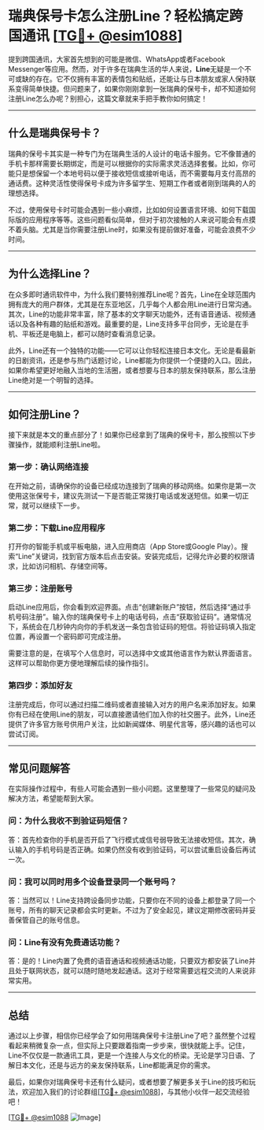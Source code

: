 # 瑞典保号卡怎么注册Line？轻松搞定跨国通讯 [[TG💪+ @esim1088](https://t.me/s/esim1088)]

提到跨国通讯，大家首先想到的可能是微信、WhatsApp或者Facebook Messenger等应用。然而，对于许多在瑞典生活的华人来说，**Line**无疑是一个不可或缺的存在。它不仅拥有丰富的表情包和贴纸，还能让与日本朋友或家人保持联系变得简单快捷。但问题来了，如果你刚刚拿到一张瑞典的保号卡，却不知道如何注册Line怎么办呢？别担心，这篇文章就来手把手教你如何搞定！

---

## **什么是瑞典保号卡？**
瑞典的保号卡其实是一种专门为在瑞典生活的人设计的电话卡服务。它不像普通的手机卡那样需要长期绑定，而是可以根据你的实际需求灵活选择套餐。比如，你可能只是想保留一个本地号码以便于接收短信或接听电话，而不需要每月支付高昂的通话费。这种灵活性使得保号卡成为许多留学生、短期工作者或者刚到瑞典的人的理想选择。

不过，使用保号卡时可能会遇到一些小麻烦，比如如何设置语言环境、如何下载国际版的应用程序等等。这些问题看似简单，但对于初次接触的人来说可能会有点摸不着头脑。尤其是当你需要注册Line时，如果没有提前做好准备，可能会浪费不少时间。

---

## **为什么选择Line？**
在众多即时通讯软件中，为什么我们要特别推荐Line呢？首先，Line在全球范围内拥有庞大的用户群体，尤其是在东亚地区，几乎每个人都会用Line进行日常沟通。其次，Line的功能非常丰富，除了基本的文字聊天功能外，还有语音通话、视频通话以及各种有趣的贴纸和游戏。最重要的是，Line支持多平台同步，无论是在手机、平板还是电脑上，都可以随时查看消息记录。

此外，Line还有一个独特的功能——它可以让你轻松连接日本文化。无论是看最新的日剧资讯，还是参与热门话题讨论，Line都能为你提供一个便捷的入口。因此，如果你希望更好地融入当地的生活圈，或者想要与日本的朋友保持联系，那么注册Line绝对是一个明智的选择。

---

## **如何注册Line？**
接下来就是本文的重点部分了！如果你已经拿到了瑞典的保号卡，那么按照以下步骤操作，就能顺利注册Line啦。

### **第一步：确认网络连接**
在开始之前，请确保你的设备已经成功连接到了瑞典的移动网络。如果你是第一次使用这张保号卡，建议先测试一下是否能正常拨打电话或发送短信。如果一切正常，就可以继续下一步。

### **第二步：下载Line应用程序**
打开你的智能手机或平板电脑，进入应用商店（App Store或Google Play）。搜索“Line”关键词，找到官方版本后点击安装。安装完成后，记得允许必要的权限请求，比如访问相机、存储空间等。

### **第三步：注册账号**
启动Line应用后，你会看到欢迎界面。点击“创建新账户”按钮，然后选择“通过手机号码注册”。输入你的瑞典保号卡上的电话号码，点击“获取验证码”。通常情况下，系统会在几秒钟内向你的手机发送一条包含验证码的短信。将验证码填入指定位置，再设置一个密码即可完成注册。

需要注意的是，在填写个人信息时，可以选择中文或其他语言作为默认界面语言。这样可以帮助你更方便地理解后续的操作指引。

### **第四步：添加好友**
注册完成后，你可以通过扫描二维码或者直接输入对方的用户名来添加好友。如果你有已经在使用Line的朋友，可以直接邀请他们加入你的社交圈子。此外，Line还提供了许多官方账号供用户关注，比如新闻媒体、明星代言等，感兴趣的话也可以尝试订阅。

---

## **常见问题解答**
在实际操作过程中，有些人可能会遇到一些小问题。这里整理了一些常见的疑问及解决方法，希望能帮到大家。

### **问：为什么我收不到验证码短信？**
答：首先检查你的手机是否开启了飞行模式或信号弱导致无法接收短信。其次，确认输入的手机号码是否正确。如果仍然没有收到验证码，可以尝试重启设备后再试一次。

### **问：我可以同时用多个设备登录同一个账号吗？**
答：当然可以！Line支持跨设备同步功能，只要你在不同的设备上都登录了同一个账号，所有的聊天记录都会实时更新。不过为了安全起见，建议定期修改密码并妥善保管自己的账号信息。

### **问：Line有没有免费通话功能？**
答：是的！Line内置了免费的语音通话和视频通话功能，只要双方都安装了Line并且处于联网状态，就可以随时随地发起通话。这对于经常需要远程交流的人来说非常实用。

---

## **总结**
通过以上步骤，相信你已经学会了如何用瑞典保号卡注册Line了吧？虽然整个过程看起来稍微复杂一点，但实际上只要跟着指南一步步来，很快就能上手。记住，Line不仅仅是一款通讯工具，更是一个连接人与文化的桥梁。无论是学习日语、了解日本文化，还是与远方的亲友保持联系，Line都能满足你的需求。

最后，如果你对瑞典保号卡还有什么疑问，或者想要了解更多关于Line的技巧和玩法，欢迎加入我们的讨论群组[[TG💪+ @esim1088](https://t.me/s/esim1088)]，与其他小伙伴一起交流经验吧！

[[TG💪+ @esim1088](https://t.me/s/esim1088) ![Image](https://i.postimg.cc/4NQfJmqS/Snipaste-2025-05-13-00-14-12.png)]